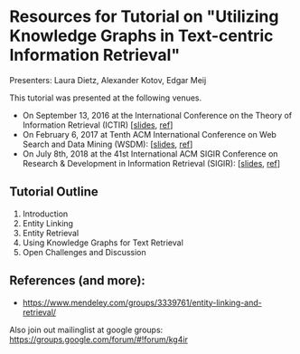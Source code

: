 # Resources for Tutorial on "Utilizing Knowledge Graphs in Text-centric Information Retrieval"

Presenters: Laura Dietz, Alexander Kotov, Edgar Meij

This tutorial was presented at the following venues. 

- On September 13, 2016 at the International Conference on the Theory of Information Retrieval (ICTIR) \[[slides](https://github.com/laura-dietz/tutorial-kb4ir), [ref](https://doi.org/10.1145/2970398.2970441)\]
- On February 6, 2017 at Tenth ACM International Conference on Web Search and Data Mining (WSDM): \[[slides](wsdm2017/), [ref](https://doi.org/10.1145/3018661.3022756)\]
- On July 8th, 2018 at the 41st International ACM SIGIR Conference on Research & Development in Information Retrieval (SIGIR): \[[slides](sigir2018/), [ref](https://doi.org/10.1145/3209978.3210187)\]

## Tutorial Outline

1. Introduction
2. Entity Linking
3. Entity Retrieval
4. Using Knowledge Graphs for Text Retrieval
5. Open Challenges and Discussion

## References (and more):

- https://www.mendeley.com/groups/3339761/entity-linking-and-retrieval/

Also join out mailinglist at google groups:
https://groups.google.com/forum/#!forum/kg4ir


